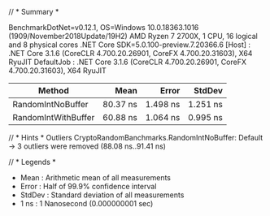 // * Summary *

BenchmarkDotNet=v0.12.1, OS=Windows 10.0.18363.1016 (1909/November2018Update/19H2)
AMD Ryzen 7 2700X, 1 CPU, 16 logical and 8 physical cores
.NET Core SDK=5.0.100-preview.7.20366.6
  [Host]     : .NET Core 3.1.6 (CoreCLR 4.700.20.26901, CoreFX 4.700.20.31603), X64 RyuJIT
  DefaultJob : .NET Core 3.1.6 (CoreCLR 4.700.20.26901, CoreFX 4.700.20.31603), X64 RyuJIT

|              Method |     Mean |    Error |   StdDev |
|-------------------- |---------:|---------:|---------:|
|   RandomIntNoBuffer | 80.37 ns | 1.498 ns | 1.251 ns |
| RandomIntWithBuffer | 60.88 ns | 1.064 ns | 0.995 ns |

// * Hints *
Outliers
  CryptoRandomBanchmarks.RandomIntNoBuffer: Default -> 3 outliers were removed (88.08 ns..91.41 ns)

// * Legends *

 - Mean   : Arithmetic mean of all measurements
 - Error  : Half of 99.9% confidence interval
 - StdDev : Standard deviation of all measurements
 - 1 ns   : 1 Nanosecond (0.000000001 sec)